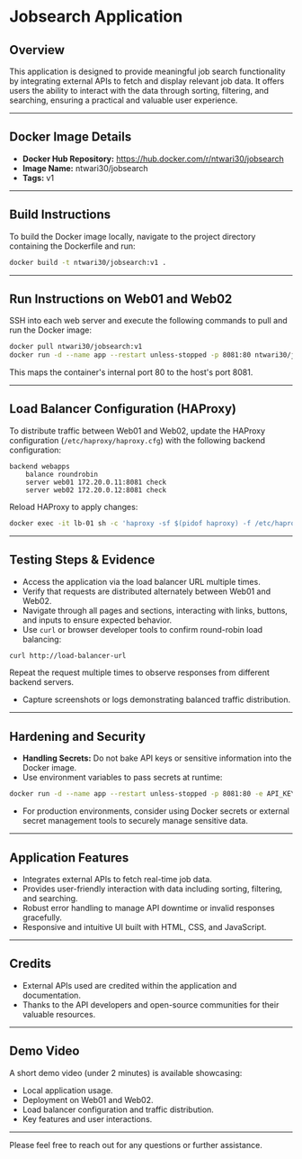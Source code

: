 # Jobsearch Application

## Overview
This application is designed to provide meaningful job search functionality by integrating external APIs to fetch and display relevant job data. It offers users the ability to interact with the data through sorting, filtering, and searching, ensuring a practical and valuable user experience.

---

## Docker Image Details
- **Docker Hub Repository:** https://hub.docker.com/r/ntwari30/jobsearch
- **Image Name:** ntwari30/jobsearch
- **Tags:** v1

---

## Build Instructions
To build the Docker image locally, navigate to the project directory containing the Dockerfile and run:

```bash
docker build -t ntwari30/jobsearch:v1 .
```

---

## Run Instructions on Web01 and Web02
SSH into each web server and execute the following commands to pull and run the Docker image:

```bash
docker pull ntwari30/jobsearch:v1
docker run -d --name app --restart unless-stopped -p 8081:80 ntwari30/jobsearch:v1
```

This maps the container's internal port 80 to the host's port 8081.

---

## Load Balancer Configuration (HAProxy)

To distribute traffic between Web01 and Web02, update the HAProxy configuration (`/etc/haproxy/haproxy.cfg`) with the following backend configuration:

```
backend webapps
    balance roundrobin
    server web01 172.20.0.11:8081 check
    server web02 172.20.0.12:8081 check
```

Reload HAProxy to apply changes:

```bash
docker exec -it lb-01 sh -c 'haproxy -sf $(pidof haproxy) -f /etc/haproxy/haproxy.cfg'
```

---

## Testing Steps & Evidence

- Access the application via the load balancer URL multiple times.
- Verify that requests are distributed alternately between Web01 and Web02.
- Navigate through all pages and sections, interacting with links, buttons, and inputs to ensure expected behavior.
- Use `curl` or browser developer tools to confirm round-robin load balancing:

```bash
curl http://load-balancer-url
```

Repeat the request multiple times to observe responses from different backend servers.

- Capture screenshots or logs demonstrating balanced traffic distribution.

---

## Hardening and Security

- **Handling Secrets:** Do not bake API keys or sensitive information into the Docker image.
- Use environment variables to pass secrets at runtime:

```bash
docker run -d --name app --restart unless-stopped -p 8081:80 -e API_KEY=your_api_key ntwari30/jobsearch:v1
```

- For production environments, consider using Docker secrets or external secret management tools to securely manage sensitive data.

---

## Application Features

- Integrates external APIs to fetch real-time job data.
- Provides user-friendly interaction with data including sorting, filtering, and searching.
- Robust error handling to manage API downtime or invalid responses gracefully.
- Responsive and intuitive UI built with HTML, CSS, and JavaScript.

---

## Credits

- External APIs used are credited within the application and documentation.
- Thanks to the API developers and open-source communities for their valuable resources.

---

## Demo Video

A short demo video (under 2 minutes) is available showcasing:

- Local application usage.
- Deployment on Web01 and Web02.
- Load balancer configuration and traffic distribution.
- Key features and user interactions.

---

Please feel free to reach out for any questions or further assistance.
